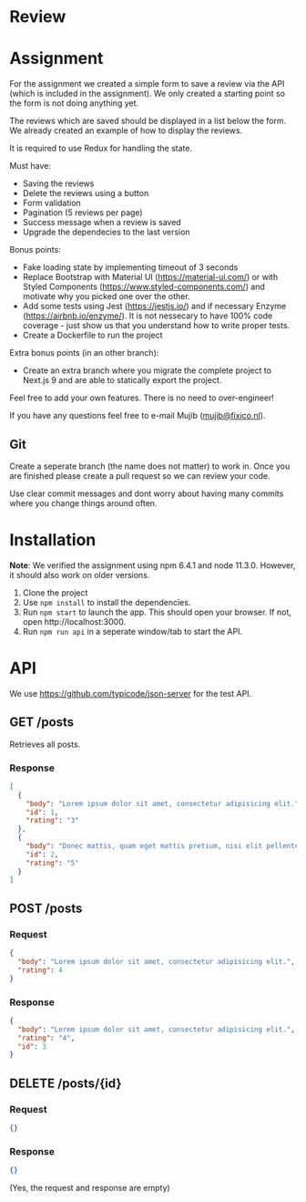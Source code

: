 # Review

# Assignment

For the assignment we created a simple form to save a review via the API (which is included in the assignment).
We only created a starting point so the form is not doing anything yet.

The reviews which are saved should be displayed in a list below the form.
We already created an example of how to display the reviews.

It is required to use Redux for handling the state.

Must have:

- Saving the reviews
- Delete the reviews using a button
- Form validation
- Pagination (5 reviews per page)
- Success message when a review is saved
- Upgrade the dependecies to the last version

Bonus points:

- Fake loading state by implementing timeout of 3 seconds
- Replace Bootstrap with Material UI (https://material-ui.com/) or with Styled Components (https://www.styled-components.com/) and motivate why you picked one over the other.
- Add some tests using Jest (https://jestjs.io/) and if necessary Enzyme (https://airbnb.io/enzyme/). It is not nessecary to have 100% code coverage - just show us that you understand how to write proper tests.
- Create a Dockerfile to run the project

Extra bonus points (in an other branch):

- Create an extra branch where you migrate the complete project to Next.js 9 and are able to statically export the project.

Feel free to add your own features. There is no need to over-engineer!

If you have any questions feel free to e-mail Mujib (mujib@fixico.nl).

## Git

Create a seperate branch (the name does not matter) to work in. Once you are finished please create a pull request so we can review your code.

Use clear commit messages and dont worry about having many commits where you change things around often.

# Installation

**Note**: We verified the assignment using npm 6.4.1 and node 11.3.0. However, it should also work on older versions.

1. Clone the project
2. Use `npm install` to install the dependencies.
3. Run `npm start` to launch the app. This should open your browser. If not, open http://localhost:3000.
4. Run `npm run api` in a seperate window/tab to start the API.

# API

We use https://github.com/typicode/json-server for the test API.

## GET /posts

Retrieves all posts.

### Response

```json
[
  {
    "body": "Lorem ipsum dolor sit amet, consectetur adipisicing elit.",
    "id": 1,
    "rating": "3"
  },
  {
    "body": "Donec mattis, quam eget mattis pretium, nisi elit pellentesque sapien, id consequat eros risus vel neque.",
    "id": 2,
    "rating": "5"
  }
]
```

## POST /posts

### Request

```json
{
  "body": "Lorem ipsum dolor sit amet, consectetur adipisicing elit.",
  "rating": 4
}
```

### Response

```json
{
  "body": "Lorem ipsum dolor sit amet, consectetur adipisicing elit.",
  "rating": "4",
  "id": 3
}
```

## DELETE /posts/{id}

### Request

```json
{}
```

### Response

```json
{}
```

(Yes, the request and response are empty)

